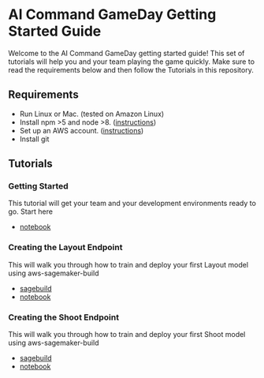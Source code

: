 # AI Command GameDay Getting Started Guide
Welcome to the AI Command GameDay getting started guide! This set of tutorials will help you and your team playing the game quickly. Make sure to read the requirements below and then follow the Tutorials in this repository.

## Requirements 

- Run Linux or Mac. (tested on Amazon Linux)
- Install npm >5 and node >8. ([instructions](https://nodejs.org/en/download/))
- Set up an AWS account. ([instructions](https://AWS.amazon.com/free/?sc_channel=PS&sc_campaign=acquisition_US&sc_publisher=google&sc_medium=cloud_computing_b&sc_content=AWS_account_bmm_control_q32016&sc_detail=%2BAWS%20%2Baccount&sc_category=cloud_computing&sc_segment=102882724242&sc_matchtype=b&sc_country=US&s_kwcid=AL!4422!3!102882724242!b!!g!!%2BAWS%20%2Baccount&ef_id=WS3s1AAAAJur-Oj2:20170825145941:s))
- Install git

## Tutorials

### Getting Started
This tutorial will get your team and your development environments ready to go. Start here

- [notebook](/notebooks/getting_started.ipynb)

### Creating the Layout Endpoint
This will walk you through how to train and deploy your first Layout model using aws-sagemaker-build
- [sagebuild](https://aws.amazon.com/blogs/machine-learning/automated-and-continuous-deployment-of-amazon-sagemaker-models-with-aws-step-functions/)
- [notebook](/notebooks/Layout.ipynb)

### Creating the Shoot Endpoint
This will walk you through how to train and deploy your first Shoot model using aws-sagemaker-build
- [sagebuild](https://aws.amazon.com/blogs/machine-learning/automated-and-continuous-deployment-of-amazon-sagemaker-models-with-aws-step-functions/)
- [notebook](/notebooks/Shoot.ipynb)
